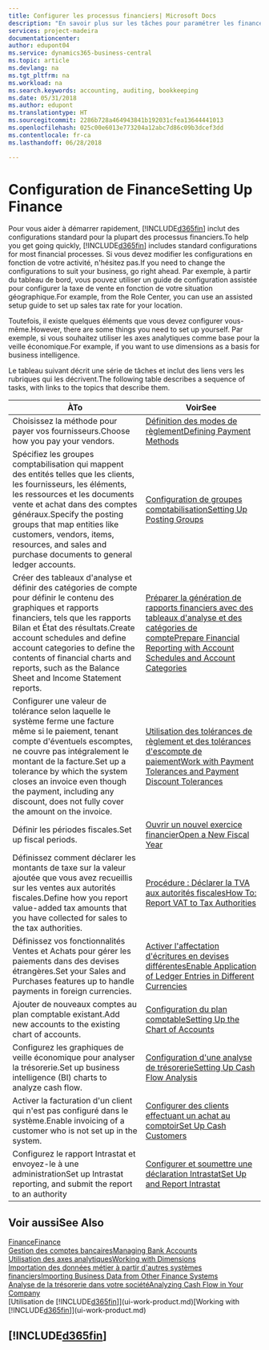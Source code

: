 ```yaml
---
title: Configurer les processus financiers| Microsoft Docs
description: "En savoir plus sur les tâches pour paramétrer les finances de votre société afin de les adapter à votre comptabilité ou vos audits."
services: project-madeira
documentationcenter: 
author: edupont04
ms.service: dynamics365-business-central
ms.topic: article
ms.devlang: na
ms.tgt_pltfrm: na
ms.workload: na
ms.search.keywords: accounting, auditing, bookkeeping
ms.date: 05/31/2018
ms.author: edupont
ms.translationtype: HT
ms.sourcegitcommit: 2286b728a464943841b192031cfea13644441013
ms.openlocfilehash: 025c00e6013e773204a12abc7d86c09b3dcef3dd
ms.contentlocale: fr-ca
ms.lasthandoff: 06/28/2018

---
```

# <a name="setting-up-finance"></a><span data-ttu-id="0d7ba-103">Configuration de Finance</span><span class="sxs-lookup"><span data-stu-id="0d7ba-103">Setting Up Finance</span></span>
<span data-ttu-id="0d7ba-104">Pour vous aider à démarrer rapidement, [!INCLUDE[d365fin](includes/d365fin_md.md)] inclut des configurations standard pour la plupart des processus financiers.</span><span class="sxs-lookup"><span data-stu-id="0d7ba-104">To help you get going quickly, [!INCLUDE[d365fin](includes/d365fin_md.md)] includes standard configurations for most financial processes.</span></span> <span data-ttu-id="0d7ba-105">Si vous devez modifier les configurations en fonction de votre activité, n'hésitez pas.</span><span class="sxs-lookup"><span data-stu-id="0d7ba-105">If you need to change the configurations to suit your business, go right ahead.</span></span> <span data-ttu-id="0d7ba-106">Par exemple, à partir du tableau de bord, vous pouvez utiliser un guide de configuration assistée pour configurer la taxe de vente en fonction de votre situation géographique.</span><span class="sxs-lookup"><span data-stu-id="0d7ba-106">For example, from the Role Center, you can use an assisted setup guide to set up sales tax rate for your location.</span></span>  

<span data-ttu-id="0d7ba-107">Toutefois, il existe quelques éléments que vous devez configurer vous-même.</span><span class="sxs-lookup"><span data-stu-id="0d7ba-107">However, there are some things you need to set up yourself.</span></span> <span data-ttu-id="0d7ba-108">Par exemple, si vous souhaitez utiliser les axes analytiques comme base pour la veille économique.</span><span class="sxs-lookup"><span data-stu-id="0d7ba-108">For example, if you want to use dimensions as a basis for business intelligence.</span></span>  

<span data-ttu-id="0d7ba-109">Le tableau suivant décrit une série de tâches et inclut des liens vers les rubriques qui les décrivent.</span><span class="sxs-lookup"><span data-stu-id="0d7ba-109">The following table describes a sequence of tasks, with links to the topics that describe them.</span></span>

| <span data-ttu-id="0d7ba-110">À</span><span class="sxs-lookup"><span data-stu-id="0d7ba-110">To</span></span> | <span data-ttu-id="0d7ba-111">Voir</span><span class="sxs-lookup"><span data-stu-id="0d7ba-111">See</span></span> |
| --- | --- |
| <span data-ttu-id="0d7ba-112">Choisissez la méthode pour payer vos fournisseurs.</span><span class="sxs-lookup"><span data-stu-id="0d7ba-112">Choose how you pay your vendors.</span></span> |[<span data-ttu-id="0d7ba-113">Définition des modes de règlement</span><span class="sxs-lookup"><span data-stu-id="0d7ba-113">Defining Payment Methods</span></span>](finance-payment-methods.md) |
| <span data-ttu-id="0d7ba-114">Spécifiez les groupes comptabilisation qui mappent des entités telles que les clients, les fournisseurs, les éléments, les ressources et les documents vente et achat dans des comptes généraux.</span><span class="sxs-lookup"><span data-stu-id="0d7ba-114">Specify the posting groups that map entities like customers, vendors, items, resources, and sales and purchase documents to general ledger accounts.</span></span> |[<span data-ttu-id="0d7ba-115">Configuration de groupes comptabilisation</span><span class="sxs-lookup"><span data-stu-id="0d7ba-115">Setting Up Posting Groups</span></span>](finance-posting-groups.md)|
|<span data-ttu-id="0d7ba-116">Créer des tableaux d'analyse et définir des catégories de compte pour définir le contenu des graphiques et rapports financiers, tels que les rapports Bilan et État des résultats.</span><span class="sxs-lookup"><span data-stu-id="0d7ba-116">Create account schedules and define account categories to define the contents of financial charts and reports, such as the Balance Sheet and Income Statement reports.</span></span>|[<span data-ttu-id="0d7ba-117">Préparer la génération de rapports financiers avec des tableaux d'analyse et des catégories de compte</span><span class="sxs-lookup"><span data-stu-id="0d7ba-117">Prepare Financial Reporting with Account Schedules and Account Categories</span></span>](bi-how-work-account-schedule.md)|
|<span data-ttu-id="0d7ba-118">Configurer une valeur de tolérance selon laquelle le système ferme une facture même si le paiement, tenant compte d'éventuels escomptes, ne couvre pas intégralement le montant de la facture.</span><span class="sxs-lookup"><span data-stu-id="0d7ba-118">Set up a tolerance by which the system closes an invoice even though the payment, including any discount, does not fully cover the amount on the invoice.</span></span>|[<span data-ttu-id="0d7ba-119">Utilisation des tolérances de règlement et des tolérances d'escompte de paiement</span><span class="sxs-lookup"><span data-stu-id="0d7ba-119">Work with Payment Tolerances and Payment Discount Tolerances</span></span>](finance-payment-tolerance-and-payment-discount-tolerance.md)|
| <span data-ttu-id="0d7ba-120">Définir les périodes fiscales.</span><span class="sxs-lookup"><span data-stu-id="0d7ba-120">Set up fiscal periods.</span></span> |[<span data-ttu-id="0d7ba-121">Ouvrir un nouvel exercice financier</span><span class="sxs-lookup"><span data-stu-id="0d7ba-121">Open a New Fiscal Year</span></span>](finance-how-open-new-fiscal-year.md) |
| <span data-ttu-id="0d7ba-122">Définissez comment déclarer les montants de taxe sur la valeur ajoutée que vous avez recueillis sur les ventes aux autorités fiscales.</span><span class="sxs-lookup"><span data-stu-id="0d7ba-122">Define how you report value-added tax amounts that you have collected for sales to the tax authorities.</span></span> |[<span data-ttu-id="0d7ba-123">Procédure : Déclarer la TVA aux autorités fiscales</span><span class="sxs-lookup"><span data-stu-id="0d7ba-123">How To: Report VAT to Tax Authorities</span></span>](finance-how-report-vat.md)|
| <span data-ttu-id="0d7ba-124">Définissez vos fonctionnalités Ventes et Achats pour gérer les paiements dans des devises étrangères.</span><span class="sxs-lookup"><span data-stu-id="0d7ba-124">Set your Sales and Purchases features up to handle payments in foreign currencies.</span></span>|[<span data-ttu-id="0d7ba-125">Activer l'affectation d'écritures en devises différentes</span><span class="sxs-lookup"><span data-stu-id="0d7ba-125">Enable Application of Ledger Entries in Different Currencies</span></span>](finance-how-enable-application-ledger-entries-different-currencies.md)
| <span data-ttu-id="0d7ba-126">Ajouter de nouveaux comptes au plan comptable existant.</span><span class="sxs-lookup"><span data-stu-id="0d7ba-126">Add new accounts to the existing chart of accounts.</span></span> |[<span data-ttu-id="0d7ba-127">Configuration du plan comptable</span><span class="sxs-lookup"><span data-stu-id="0d7ba-127">Setting Up the Chart of Accounts</span></span>](finance-setup-chart-accounts.md) |
| <span data-ttu-id="0d7ba-128">Configurez les graphiques de veille économique pour analyser la trésorerie.</span><span class="sxs-lookup"><span data-stu-id="0d7ba-128">Set up business intelligence (BI) charts to analyze cash flow.</span></span> |[<span data-ttu-id="0d7ba-129">Configuration d'une analyse de trésorerie</span><span class="sxs-lookup"><span data-stu-id="0d7ba-129">Setting Up Cash Flow Analysis</span></span>](finance-setup-cash-flow-analyses.md) |
|<span data-ttu-id="0d7ba-130">Activer la facturation d'un client qui n'est pas configuré dans le système.</span><span class="sxs-lookup"><span data-stu-id="0d7ba-130">Enable invoicing of a customer who is not set up in the system.</span></span>|[<span data-ttu-id="0d7ba-131">Configurer des clients effectuant un achat au comptoir</span><span class="sxs-lookup"><span data-stu-id="0d7ba-131">Set Up Cash Customers</span></span>](finance-how-to-set-up-cash-customers.md)|
| <span data-ttu-id="0d7ba-132">Configurez le rapport Intrastat et envoyez-le à une administration</span><span class="sxs-lookup"><span data-stu-id="0d7ba-132">Set up Intrastat reporting, and submit the report to an authority</span></span> | [<span data-ttu-id="0d7ba-133">Configurer et soumettre une déclaration Intrastat</span><span class="sxs-lookup"><span data-stu-id="0d7ba-133">Set Up and Report Intrastat</span></span>](finance-how-setup-report-intrastat.md)|

## <a name="see-also"></a><span data-ttu-id="0d7ba-134">Voir aussi</span><span class="sxs-lookup"><span data-stu-id="0d7ba-134">See Also</span></span>
[<span data-ttu-id="0d7ba-135">Finance</span><span class="sxs-lookup"><span data-stu-id="0d7ba-135">Finance</span></span>](finance.md)  
[<span data-ttu-id="0d7ba-136">Gestion des comptes bancaires</span><span class="sxs-lookup"><span data-stu-id="0d7ba-136">Managing Bank Accounts</span></span>](bank-manage-bank-accounts.md)  
[<span data-ttu-id="0d7ba-137">Utilisation des axes analytiques</span><span class="sxs-lookup"><span data-stu-id="0d7ba-137">Working with Dimensions</span></span>](finance-dimensions.md)  
[<span data-ttu-id="0d7ba-138">Importation des données métier à partir d'autres systèmes financiers</span><span class="sxs-lookup"><span data-stu-id="0d7ba-138">Importing Business Data from Other Finance Systems</span></span>](across-import-data-configuration-packages.md)  
[<span data-ttu-id="0d7ba-139">Analyse de la trésorerie dans votre société</span><span class="sxs-lookup"><span data-stu-id="0d7ba-139">Analyzing Cash Flow in Your Company</span></span>](finance-analyze-cash-flow.md)  
<span data-ttu-id="0d7ba-140">[Utilisation de [!INCLUDE[d365fin](includes/d365fin_md.md)]](ui-work-product.md)</span><span class="sxs-lookup"><span data-stu-id="0d7ba-140">[Working with [!INCLUDE[d365fin](includes/d365fin_md.md)]](ui-work-product.md)</span></span>  

## [!INCLUDE[d365fin](includes/free_trial_md.md)]  
 

